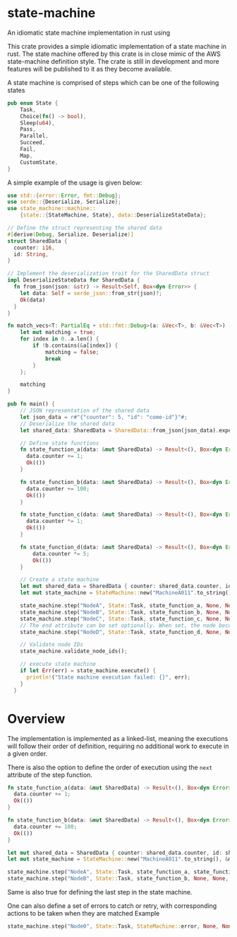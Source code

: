 # state-machine

An idiomatic state machine implementation in rust using

This crate provides a simple idiomatic implementation of a state machine in rust.
The state machine offered by this crate is in close mimic of the AWS state-machine definition
style.
The crate is still in development and more features will be published to it as they
become available.

A state machine is comprised of steps which can be one of the following states

```rust
pub enum State {
    Task,
    Choice(fn() -> bool),
    Sleep(u64),
    Pass,
    Parallel,
    Succeed,
    Fail,
    Map,
    CustomState,
}
```

A simple example of the usage is given below:

```rust
use std::{error::Error, fmt::Debug};
use serde::{Deserialize, Serialize};
use state_machine::machine::
    {state::{StateMachine, State}, data::DeserializeStateData};

// Define the struct representing the shared data
#[derive(Debug, Serialize, Deserialize)]
struct SharedData {
  counter: i16,
  id: String,
}

// Implement the deserialization trait for the SharedData struct
impl DeserializeStateData for SharedData {
  fn from_json(json: &str) -> Result<Self, Box<dyn Error>> {
    let data: Self = serde_json::from_str(json)?;
    Ok(data)
  }
}

fn match_vecs<T: PartialEq + std::fmt::Debug>(a: &Vec<T>, b: &Vec<T>) -> bool {
    let mut matching = true;
    for index in 0..a.len() {
        if !b.contains(&a[index]) {
            matching = false;
            break
        }
    };

    matching
}

pub fn main() {
    // JSON representation of the shared data
    let json_data = r#"{"counter": 5, "id": "come-id"}"#;
    // Deserialize the shared data
    let shared_data: SharedData = SharedData::from_json(json_data).expect("Failed to deserialize data");

    // Define state functions
    fn state_function_a(data: &mut SharedData) -> Result<(), Box<dyn Error>> {
      data.counter += 1;
      Ok(())
    }

    fn state_function_b(data: &mut SharedData) -> Result<(), Box<dyn Error>> {
      data.counter += 100;
      Ok(())
    }

    fn state_function_c(data: &mut SharedData) -> Result<(), Box<dyn Error>> {
      data.counter *= 1;
      Ok(())
    }

    fn state_function_d(data: &mut SharedData) -> Result<(), Box<dyn Error>> {
        data.counter *= 5;
        Ok(())
    }

    // Create a state machine
    let mut shared_data = SharedData { counter: shared_data.counter, id: shared_data.id };
    let mut state_machine = StateMachine::new("MachineA011".to_string(), &mut shared_data, 3);

    state_machine.step("NodeA", State::Task, state_function_a, None, None, None, None);
    state_machine.step("NodeB", State::Task, state_function_b, None, None, None, None);
    state_machine.step("NodeC", State::Task, state_function_c, None, None, None, None);
    // The end attribute can be set optionally. When set, the node becomes the last step in the state machine
    state_machine.step("NodeD", State::Task, state_function_d, None, None, None, Some(true));

    // Validate node IDs
    state_machine.validate_node_ids();

    // execute state machine
    if let Err(err) = state_machine.execute() {
      println!("State machine execution failed: {}", err);
    }
  }
```

# Overview

The implementation is implemented as a linked-list, meaning the executions will follow
their order of definition, requiring no additional work to execute in a given order.

There is also the option to define the order of execution using the `next` attribute of the step function.

```rust
fn state_function_a(data: &mut SharedData) -> Result<(), Box<dyn Error>> {
  data.counter += 1;
  Ok(())
}

fn state_function_b(data: &mut SharedData) -> Result<(), Box<dyn Error>> {
  data.counter += 100;
  Ok(())
}

let mut shared_data = SharedData { counter: shared_data.counter, id: shared_data.id };
let mut state_machine = StateMachine::new("MachineA011".to_string(), &mut shared_data, 3);

state_machine.step("NodeA", State::Task, state_function_a, state_function_b, None, None, None);
state_machine.step("NodeB", State::Task, state_function_b, None, None, None, None);
```

Same is also true for defining the last step in the state machine.

One can also define a set of errors to catch or retry, with corresponding actions to be taken when they are matched
Example

```rust
state_machine.step("Node0", State::Task, StateMachine::error, None, None, Some(vec!["STATE.FAILED"]), Some(false));
```

